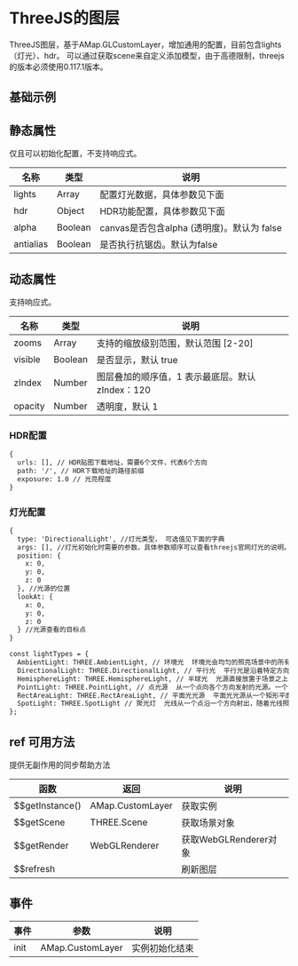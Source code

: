 # ThreeJS的图层 
ThreeJS图层，基于AMap.GLCustomLayer，增加通用的配置，目前包含lights（灯光）、hdr。
可以通过获取scene来自定义添加模型，由于高德限制，threejs的版本必须使用0.117.1版本。

## 基础示例

<vuep template="#example"></vuep>

<script v-pre type="text/x-template" id="example">

  <template>
    <div class="amap-page-container">
      <el-amap vid="amapDemo" :zoom="zoom" :center="center"  :show-label="false" :zooms="[2, 30]" :show-building-block="false" view-mode="3D" :pitch="55" @init="initMap" class="amap-demo">
        <el-amap-layer-three :visible="visible" :lights="lights" :hdr="hdrOptions" :zooms="[2, 30]">
          <el-amap-three-gltf v-for="(item, index) in gltfs" :key="index" :scale="6" url="./assets/gltf/sgyj_point_animation.gltf" :position="item.position" :rotation="{x:90, y:0, z:0}"></el-amap-three-gltf>
        </el-amap-layer-three>
      </el-amap>
      <div class="toolbar">
        <button type="button" name="button" @click="toggleVisible">{{visible ? '隐藏图层' : '显示图层'}}</button>
      </div>
    </div>
  </template>

  <style>
    .amap-demo {
      height: 800px;
    }
  </style>

  <script>
    module.exports = {
      name: 'amap-page',
      data() {
        return {
          zoom: 20,
          center: [116.306206, 39.975468],
          visible: true,
          position: [116.306206, 39.975468],
          timer: null,
          gltfs: [],
          lights: [
            {
              type: 'DirectionalLight', // 灯光类型， 可选值见下面的字典
              args: [0xffffff, 1], // 灯光初始化时需要的参数，具体参数顺序可以查看threejs官网灯光的说明。 采用 ...args 的方式进行初始化
              position: {
                x: 1000,
                y: -100,
                z: 900
              }, // 光源的位置
            },
            {
              type: 'AmbientLight', // 灯光类型， 可选值见下面的字典
              args: [0xffffff, 0.3], // 灯光初始化时需要的参数，具体参数顺序可以查看threejs官网灯光的说明。 采用 ...args 的方式进行初始化
            }
          ],
          hdrOptions: {
            urls: [ 'px.hdr', 'nx.hdr', 'py.hdr', 'ny.hdr', 'pz.hdr', 'nz.hdr' ],
            path: './assets/hdr/'
          },
        };
      },
      mounted(){
        let array = [];
        for(let i=0; i< 2;i++){
          let lng = 116.306206 + Math.random() * 0.001;
          let lat = 39.975468 + Math.random() * 0.001;
          array.push({
            position: [lng, lat],
          })
        }
        this.gltfs = array;
      },
      methods: {
        toggleVisible(){
          this.visible = !this.visible;
        },
        initMap(map){
        },
      }
    };
  </script>

</script>


## 静态属性
仅且可以初始化配置，不支持响应式。

名称 | 类型 | 说明
---|---|---|
lights  | Array | 配置灯光数据，具体参数见下面
hdr | Object | HDR功能配置，具体参数见下面
alpha | Boolean | canvas是否包含alpha (透明度)。默认为 false
antialias | Boolean | 是否执行抗锯齿。默认为false

## 动态属性
支持响应式。

名称 | 类型 | 说明
---|---|---|
zooms | Array | 支持的缩放级别范围，默认范围 [2-20]
visible | Boolean | 是否显示，默认 true
zIndex | Number | 图层叠加的顺序值，1 表示最底层。默认 zIndex：120
opacity | Number | 透明度，默认 1

### HDR配置
```html
{
  urls: [], // HDR贴图下载地址，需要6个文件，代表6个方向
  path: '/', // HDR下载地址的路径前缀
  exposure: 1.0 // 光亮程度
}
```

### 灯光配置
```html
{
  type: 'DirectionalLight', //灯光类型， 可选值见下面的字典
  args: [], //灯光初始化时需要的参数，具体参数顺序可以查看threejs官网灯光的说明。 采用 ...args 的方式进行初始化
  position: {
    x: 0,
    y: 0,
    z: 0
  }, //光源的位置
  lookAt: {
    x: 0,
    y: 0,
    z: 0
  } //光源查看的目标点
}

const lightTypes = {
  AmbientLight: THREE.AmbientLight, // 环境光  环境光会均匀的照亮场景中的所有物体
  DirectionalLight: THREE.DirectionalLight, // 平行光  平行光是沿着特定方向发射的光
  HemisphereLight: THREE.HemisphereLight, // 半球光  光源直接放置于场景之上，光照颜色从天空光线颜色渐变到地面光线颜色。
  PointLight: THREE.PointLight, // 点光源  从一个点向各个方向发射的光源。一个常见的例子是模拟一个灯泡发出的光
  RectAreaLight: THREE.RectAreaLight, // 平面光光源  平面光光源从一个矩形平面上均匀地发射光线。这种光源可以用来模拟像明亮的窗户或者条状灯光光源
  SpotLight: THREE.SpotLight // 聚光灯  光线从一个点沿一个方向射出，随着光线照射的变远，光线圆锥体的尺寸也逐渐增大
};
```

## ref 可用方法
提供无副作用的同步帮助方法

函数 | 返回 | 说明
---|---|---|
$$getInstance() | AMap.CustomLayer | 获取实例
$$getScene | THREE.Scene | 获取场景对象
$$getRender | WebGLRenderer | 获取WebGLRenderer对象
$$refresh |   | 刷新图层

## 事件

事件 | 参数 | 说明
---|---|---|
init | AMap.CustomLayer | 实例初始化结束

